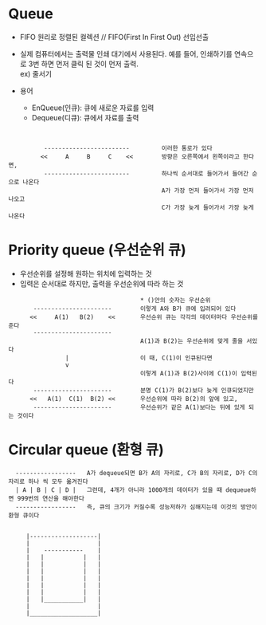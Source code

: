 # Queue
  - FIFO 원리로 정렬된 컬렉션 // FIFO(First In First Out) 선입선출
  - 실제 컴퓨터에서는 출력물 인쇄 대기에서 사용된다. 예를 들어, 인쇄하기를 연속으로 3번 하면 먼저 클릭 된 것이 먼저 출력.  
  ex) 줄서기  

  - 용어
    - EnQueue(인큐): 큐에 새로운 자료를 입력
    - Dequeue(디큐): 큐에서 자료를 출력

```


          ------------------------         이러한 통로가 있다
         <<     A     B     C    <<        방향은 오른쪽에서 왼쪽이라고 한다면,
          ------------------------         하나씩 순서대로 들어가서 들어간 순으로 나온다
                                           A가 가장 먼저 들어가서 가장 먼저 나오고
                                           C가 가장 늦게 들어가서 가장 늦게 나온다

```

# Priority queue (우선순위 큐)
  - 우선순위를 설정해 원하는 위치에 입력하는 것
  - 입력은 순서대로 하지만, 출력을 우선순위에 따라 하는 것

```
                                     * ()안의 숫자는 우선순위
       ----------------------        이렇게 A와 B가 큐에 입려되어 있다
      <<     A(1)   B(2)    <<       우선순위 큐는 각각의 데이터마다 우선순위를 준다
       ----------------------        
                                     A(1)과 B(2)는 우선순위에 맞게 줄을 서있다
                |                    이 때, C(1)이 인큐된다면
                v                    
                                     이렇게 A(1)과 B(2)사이에 C(1)이 입력된다
       ----------------------        분명 C(1)가 B(2)보다 늦게 인큐되었지만
      <<   A(1)  C(1)  B(2) <<       우선순위에 따라 B(2)의 앞에 있고,
       ----------------------        우선순위가 같은 A(1)보다는 뒤에 있게 되는 것이다

```

# Circular queue (환형 큐)

```
  -----------------   A가 dequeue되면 B가 A의 자리로, C가 B의 자리로, D가 C의 자리로 하나 씩 모두 옮겨진다
  | A | B | C | D |   그런데, 4개가 아니라 1000개의 데이터가 있을 때 dequeue하면 999번의 연산을 해야한다
  -----------------   즉, 큐의 크기가 커질수록 성능저하가 심해지는데 이것의 방안이 환형 큐이다

```

```
   
     |-------------------|
     |                   |
     |    -----------    |
     |   |           |   |
     |   |           |   |
     |   |           |   |
     |   |           |   |
     |   |           |   |
     |   |           |   |
     |   |___________|   |
     |                   |
     |___________________|
```